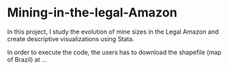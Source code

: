 # Mining-in-the-legal-Amazon
In this project, I study the evolution of mine sizes in the Legal Amazon and create descriptive visualizations using Stata. 

In order to execute the code, the users has to download the shapefile (map of Brazil) at ... 
